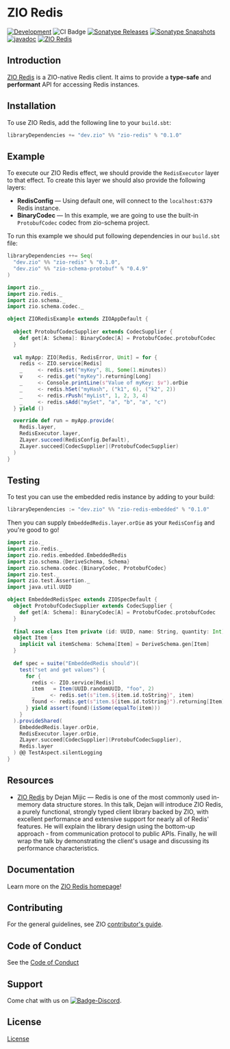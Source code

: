 [//]: # (This file was autogenerated using `zio-sbt-website` plugin via `sbt generateReadme` command.)
[//]: # (So please do not edit it manually. Instead, change "docs/index.md" file or sbt setting keys)
[//]: # (e.g. "readmeDocumentation" and "readmeSupport".)

# ZIO Redis

[![Development](https://img.shields.io/badge/Project%20Stage-Development-green.svg)](https://github.com/zio/zio/wiki/Project-Stages) ![CI Badge](https://github.com/zio/zio-redis/workflows/CI/badge.svg) [![Sonatype Releases](https://img.shields.io/nexus/r/https/oss.sonatype.org/dev.zio/zio-redis_2.13.svg?label=Sonatype%20Release)](https://oss.sonatype.org/content/repositories/releases/dev/zio/zio-redis_2.13/) [![Sonatype Snapshots](https://img.shields.io/nexus/s/https/oss.sonatype.org/dev.zio/zio-redis_2.13.svg?label=Sonatype%20Snapshot)](https://oss.sonatype.org/content/repositories/snapshots/dev/zio/zio-redis_2.13/) [![javadoc](https://javadoc.io/badge2/dev.zio/zio-redis-docs_2.13/javadoc.svg)](https://javadoc.io/doc/dev.zio/zio-redis-docs_2.13) [![ZIO Redis](https://img.shields.io/github/stars/zio/zio-redis?style=social)](https://github.com/zio/zio-redis)

## Introduction

[ZIO Redis](https://github.com/zio/zio-redis) is a ZIO-native Redis client.
It aims to provide a **type-safe** and **performant** API for accessing Redis
instances.

## Installation

To use ZIO Redis, add the following line to your `build.sbt`:

```scala
libraryDependencies += "dev.zio" %% "zio-redis" % "0.1.0"
```

## Example

To execute our ZIO Redis effect, we should provide the `RedisExecutor` layer to that effect. To create this layer we
should also provide the following layers:

- **RedisConfig** — Using default one, will connect to the `localhost:6379` Redis instance.
- **BinaryCodec** — In this example, we are going to use the built-in `ProtobufCodec` codec from zio-schema project.

To run this example we should put following dependencies in our `build.sbt` file:

```scala
libraryDependencies ++= Seq(
  "dev.zio" %% "zio-redis" % "0.1.0",
  "dev.zio" %% "zio-schema-protobuf" % "0.4.9"
)
```

```scala
import zio._
import zio.redis._
import zio.schema._
import zio.schema.codec._

object ZIORedisExample extends ZIOAppDefault {
  
  object ProtobufCodecSupplier extends CodecSupplier {
    def get[A: Schema]: BinaryCodec[A] = ProtobufCodec.protobufCodec
  }
  
  val myApp: ZIO[Redis, RedisError, Unit] = for {
    redis <- ZIO.service[Redis]
    _     <- redis.set("myKey", 8L, Some(1.minutes))
    v     <- redis.get("myKey").returning[Long]
    _     <- Console.printLine(s"Value of myKey: $v").orDie
    _     <- redis.hSet("myHash", ("k1", 6), ("k2", 2))
    _     <- redis.rPush("myList", 1, 2, 3, 4)
    _     <- redis.sAdd("mySet", "a", "b", "a", "c")
  } yield ()

  override def run = myApp.provide(
    Redis.layer,
    RedisExecutor.layer,
    ZLayer.succeed(RedisConfig.Default),
    ZLayer.succeed[CodecSupplier](ProtobufCodecSupplier)
  )
}
```

## Testing

To test you can use the embedded redis instance by adding to your build:

```scala
libraryDependencies := "dev.zio" %% "zio-redis-embedded" % "0.1.0"
```

Then you can supply `EmbeddedRedis.layer.orDie` as your `RedisConfig` and you're good to go!

```scala
import zio._
import zio.redis._
import zio.redis.embedded.EmbeddedRedis
import zio.schema.{DeriveSchema, Schema}
import zio.schema.codec.{BinaryCodec, ProtobufCodec}
import zio.test._
import zio.test.Assertion._
import java.util.UUID

object EmbeddedRedisSpec extends ZIOSpecDefault {
  object ProtobufCodecSupplier extends CodecSupplier {
    def get[A: Schema]: BinaryCodec[A] = ProtobufCodec.protobufCodec
  }
  
  final case class Item private (id: UUID, name: String, quantity: Int)
  object Item {
    implicit val itemSchema: Schema[Item] = DeriveSchema.gen[Item]
  }
  
  def spec = suite("EmbeddedRedis should")(
    test("set and get values") {
      for {
        redis <- ZIO.service[Redis]
        item   = Item(UUID.randomUUID, "foo", 2)
        _     <- redis.set(s"item.${item.id.toString}", item)
        found <- redis.get(s"item.${item.id.toString}").returning[Item]
      } yield assert(found)(isSome(equalTo(item)))
    }
  ).provideShared(
    EmbeddedRedis.layer.orDie,
    RedisExecutor.layer.orDie,
    ZLayer.succeed[CodecSupplier](ProtobufCodecSupplier),
    Redis.layer
  ) @@ TestAspect.silentLogging
}
```

## Resources

- [ZIO Redis](https://www.youtube.com/watch?v=yqFt3b3RBkI) by Dejan Mijic — Redis is one of the most commonly used
  in-memory data structure stores. In this talk, Dejan will introduce ZIO Redis, a purely functional, strongly typed
  client library backed by ZIO, with excellent performance and extensive support for nearly all of Redis' features. He
  will explain the library design using the bottom-up approach - from communication protocol to public APIs. Finally, he
  will wrap the talk by demonstrating the client's usage and discussing its performance characteristics.

## Documentation

Learn more on the [ZIO Redis homepage](https://zio.dev/zio-redis/)!

## Contributing

For the general guidelines, see ZIO [contributor's guide](https://zio.dev/about/contributing).

## Code of Conduct

See the [Code of Conduct](https://zio.dev/about/code-of-conduct)

## Support

Come chat with us on [![Badge-Discord]][Link-Discord].

[Badge-Discord]: https://img.shields.io/discord/629491597070827530?logo=discord "chat on discord"
[Link-Discord]: https://discord.gg/2ccFBr4 "Discord"

## License

[License](LICENSE)
